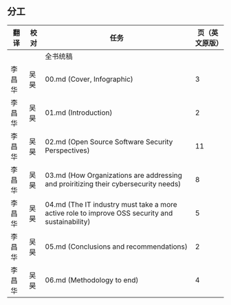 ## 分工
| 翻译 | 校对  |  任务                                                               | 页（英文原版） |
| ----| -- | ---------------------------------------------------------------- | ------- |
|  |  | 全书统稿 |                                                              |         |
| 李昌华 |吴昊  | 00.md (Cover, Infographic) | 3 |
| 李昌华 |吴昊  | 01.md (Introduction) | 2 |
| 李昌华 |吴昊  | 02.md (Open Source Software Security Perspectives) | 11 |
| 李昌华 |吴昊  | 03.md (How Organizations are addressing and proiritizing their cybersecurity needs) | 8 |
| 李昌华 |吴昊  | 04.md  (The IT industry must take a more active role to improve OSS security and sustainability) | 5 |
| 李昌华 |吴昊  | 05.md (Conclusions and recommendations) | 2 |
| 李昌华 |吴昊  | 06.md (Methodology to end) | 4 |
